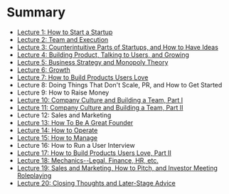 # Summary

* [Lecture 1: How to Start a Startup](chapter01.md)
* [Lecture 2: Team and Execution](chapter02.md)
* [Lecture 3: Counterintuitive Parts of Startups, and How to Have Ideas](chapter03.md)
* [Lecture 4: Building Product, Talking to Users, and Growing](chapter04.md)
* [Lecture 5: Business Strategy and Monopoly Theory](chapter05.md)
* [Lecture 6: Growth](chapter06.md)
* [Lecture 7: How to Build Products Users Love](chapter07.md)
* Lecture 8: Doing Things That Don't Scale, PR, and How to Get Started
* Lecture 9: How to Raise Money
* [Lecture 10: Company Culture and Building a Team, Part I](chapter10.md)
* [Lecture 11: Company Culture and Building a Team, Part II](chapter11.md)
* Lecture 12: Sales and Marketing
* [Lecture 13: How To Be A Great Founder](chapter13.md)
* [Lecture 14: How to Operate ](chapter14.md)
* [Lecture 15: How to Manage](chapter15.md)
* Lecture 16: How to Run a User Interview
* [Lecture 17: How to Build Products Users Love, Part II](chapter17.md)
* [Lecture 18: Mechanics--Legal, Finance, HR, etc.](chapter18.md)
* [Lecture 19: Sales and Marketing, How to Pitch, and Investor Meeting Roleplaying](chapter19.md)
* [Lecture 20: Closing Thoughts and Later-Stage Advice](chapter20.md)

